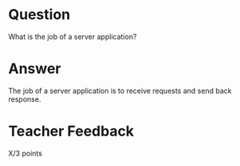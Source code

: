 # Question

What is the job of a server application?

# Answer

The job of a server application is to receive requests and send back response.

# Teacher Feedback

X/3 points
